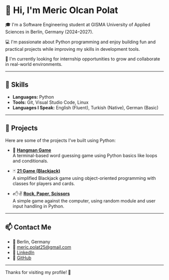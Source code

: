 # 👋 Hi, I'm Meric Olcan Polat

🎓 I'm a Software Engineering student at GISMA University of Applied Sciences in Berlin, Germany (2024–2027).

💻 I'm passionate about Python programming and enjoy building fun and practical projects while improving my skills in development tools.

🌱 I'm currently looking for internship opportunities to grow and collaborate in real-world environments.

---

## 🔧 Skills

- **Languages:** Python  
- **Tools:** Git, Visual Studio Code, Linux  
- **Languages I Speak:** English (Fluent), Turkish (Native), German (Basic)

---

## 🧠 Projects

Here are some of the projects I've built using Python:

- 🎯 [**Hangman Game**](https://github.com/Meric-25/Hangmen/blob/main/Hangman.py)  
  A terminal-based word guessing game using Python basics like loops and conditionals.

- 🃏 [**21 Game (Blackjack)**](https://github.com/Meric-25)  
  A simplified Blackjack game using object-oriented programming with classes for players and cards.

- ✊✋✌️ [**Rock, Paper, Scissors**](https://github.com/Meric-25)  
  A simple game against the computer, using random module and user input handling in Python.

---

## 📫 Contact Me

- 📍 Berlin, Germany  
- 📧 meric.polat25@gmail.com  
- 🔗 [LinkedIn](https://www.linkedin.com/in/meric-olcan-polat-7543a8348/)
- 🐙 [GitHub](https://github.com/Meric-25)

---

Thanks for visiting my profile! 🚀  

